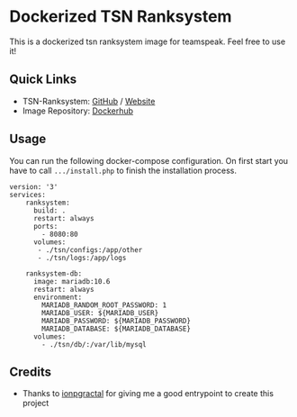 # Dockerized TSN Ranksystem
This is a dockerized tsn ranksystem image for teamspeak. Feel free to use it!

## Quick Links
* TSN-Ranksystem: [GitHub](https://github.com/Newcomer1989/TSN-Ranksystem) / [Website](https://ts-ranksystem.com/)
* Image Repository: [Dockerhub](https://hub.docker.com/r/ocelik94/tsn-ranksystem-docker)

## Usage
You can run the following docker-compose configuration. On first start you have to call `.../install.php` to finish the installation process.

```
version: '3'
services:
    ranksystem:
      build: .
      restart: always
      ports:
        - 8080:80
      volumes:
       - ./tsn/configs:/app/other
       - ./tsn/logs:/app/logs

    ranksystem-db:
      image: mariadb:10.6
      restart: always
      environment:
        MARIADB_RANDOM_ROOT_PASSWORD: 1
        MARIADB_USER: ${MARIADB_USER}
        MARIADB_PASSWORD: ${MARIADB_PASSWORD}
        MARIADB_DATABASE: ${MARIADB_DATABASE}
      volumes:
        - ./tsn/db/:/var/lib/mysql
```

## Credits
* Thanks to [ionpgractal](https://github.com/ionphractal/docker-tsn-ranksystem) for giving me a good entrypoint to create this project
